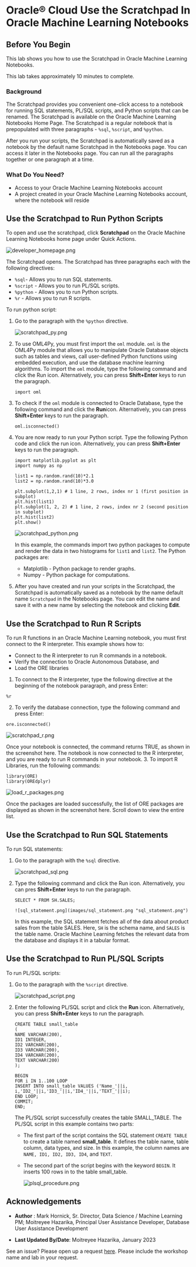 # Oracle® Cloud Use the Scratchpad In Oracle Machine Learning Notebooks
## Before You Begin

This lab shows you how to use the Scratchpad in Oracle Machine Learning Notebooks.

This lab takes approximately 10 minutes to complete.

### Background
The Scratchpad provides you convenient one-click access to a notebook for running SQL statements, PL/SQL scripts, and Python scripts that can be renamed. The Scratchpad is available on the Oracle Machine Learning Notebooks Home Page. The Scratchpad is a regular notebook that is prepopulated with three paragraphs - `%sql`, `%script`, and `%python`.

After you run your scripts, the Scratchpad is automatically saved as a notebook by the default name Scratchpad in the Notebooks page. You can access it later in the Notebooks page.
You can run all the paragraphs together or one paragraph at a time.

### What Do You Need?

* Access to your Oracle Machine Learning Notebooks account
* A project created in your Oracle Machine Learning Notebooks account, where the notebook will reside


## Use the Scratchpad to Run Python Scripts

To open and use the scratchpad, click <b>Scratchpad</b> on the Oracle Machine Learning Notebooks home page under Quick Actions.

  ![developer_homepage.png](images/developer_homepage.png "developer_homepage.png ")

  The Scratchpad opens. The Scratchpad has three paragraphs each with the following directives:

  * `%sql`- Allows you to run SQL statements.
  * `%script` - Allows you to run PL/SQL scripts.
  * `%python` - Allows you to run Python scripts.
  * `%r` - Allows you to run R scripts.

To run python script:

1. Go to the paragraph with the <code>%python</code> directive.

   ![scratchpad_py.png](images/scratchpad_py.png "scratchpad_py.png")

2. To use OML4Py, you must first import the `oml` module.
   `oml` is the OML4Py module that allows you to manipulate Oracle Database objects such as tables and views, call user-defined Python functions using embedded execution, and use the database machine learning algorithms. To import the `oml` module, type the following command and click the Run icon. Alternatively, you can press **Shift+Enter** keys to run the paragraph.


    ```
    import oml

    ```

3. To check if the <code>oml</code> module is connected to Oracle Database,
   type the following command and click the <b>Run</b>icon. Alternatively, you can press **Shift+Enter** keys to run the paragraph.

    ```
    oml.isconnected()

    ```

4. You are now ready to run your Python script. Type the following Python code and click the run
   icon. Alternatively, you can press **Shift+Enter** keys to run the paragraph.

    ```
    import matplotlib.pyplot as plt
    import numpy as np

    list1 = np.random.rand(10)*2.1
    list2 = np.random.rand(10)*3.0

    plt.subplot(1,2,1) # 1 line, 2 rows, index nr 1 (first position in subplot)
    plt.hist(list1)
    plt.subplot(1, 2, 2) # 1 line, 2 rows, index nr 2 (second position in subplot)
    plt.hist(list2)
    plt.show()

    ```

    ![scratchpad_python.png](images/scratchpad_python.png "scratchpad_python.png")

    In this example, the commands import two python packages to compute and render the data in two histograms for `list1` and `list2`. The Python packages are:

      * Matplotlib - Python package to render graphs.
      * Numpy - Python package for computations.

5. After you have created and run your scripts in the Scratchpad, the Scratchpad is automatically saved as a notebook by the name default name `Scratchpad` in the Notebooks page. You can edit the name and save it with a new name by selecting the notebook and clicking **Edit**.

## Use the Scratchpad to Run R Scripts
To run R functions in an Oracle Machine Learning notebook, you must first connect to the R interpreter. This example shows how to:

* Connect to the R interpreter to run R commands in a notebook.
* Verify the connection to Oracle Autonomous Database, and
* Load the ORE libraries

1. To connect to the R interpreter, type the following directive at the beginning of the notebook paragraph, and press Enter:

  ```
  %r

  ```

2. To verify the database connection, type the following command and press Enter:

  ```
  ore.isconnected()

  ```

  ![scratchpad_r.png](images/ore_connected.png "scratchpad_r_connected.png")

  Once your notebook is connected, the command returns TRUE, as shown in the screenshot here. The notebook is now connected to the R interpreter, and you are ready to run R commands in your notebook.
3. To import R Libraries, run the following commands:

  ```
  library(ORE)
  library(OREdplyr)
  ```

  ![load_r_packages.png](images/load_r_packages.png "load_r_packages.png")

  Once the packages are loaded successfully, the list of ORE packages are displayed as shown in the screenshot here. Scroll down to view the entire list.

## Use the Scratchpad to Run SQL Statements

To run SQL statements:

1. Go to the paragraph with the `%sql` directive.

   ![scratchpad_sql.png](images/scratchpad_sql.png "scratchpad_sql.png")

2. Type the following command and click the Run icon. Alternatively, you can pres **Shift+Enter** keys to run the paragraph.


    ```
    SELECT * FROM SH.SALES;

    ```
       ![sql_statement.png](images/sql_statement.png "sql_statement.png")

    In this example, the SQL statement fetches all of the data about product sales from the table SALES. Here, `SH` is the schema name, and `SALES` is the table name. Oracle Machine Learning fetches the relevant data from the database and displays it in a tabular format.

## Use the Scratchpad to Run PL/SQL Scripts  

To run PL/SQL scripts:

1. Go to the paragraph with the `%script` directive.

   ![scratchpad_script.png](images/scratchpad_script.png "scratchpad_script.png")

2. Enter the following PL/SQL script and click the **Run** icon. Alternatively, you can press **Shift+Enter** keys to run the paragraph.

    ```
    CREATE TABLE small_table
    (
    NAME VARCHAR(200),
    ID1 INTEGER,
    ID2 VARCHAR(200),
    ID3 VARCHAR(200),
    ID4 VARCHAR(200),
    TEXT VARCHAR(200)
    );

    BEGIN
    FOR i IN 1..100 LOOP
    INSERT INTO small_table VALUES ('Name_'||i, i,'ID2_'||i,'ID3_'||i,'ID4_'||i,'TEXT_'||i);
    END LOOP;
    COMMIT;
    END;

    ```
    The PL/SQL script successfully creates the table SMALL_TABLE. The PL/SQL script in this example contains two parts:

    * The first part of the script contains the SQL statement `CREATE TABLE` to create a table named **small_table**. It defines the table name, table column, data types, and size. In this example, the column names are `NAME, ID1, ID2, ID3, ID4`, and `TEXT`.
    * The second part of the script begins with the keyword `BEGIN`. It inserts 100 rows in to the table small_table.


         ![plsql_procedure.png](images/plsql_procedure.png "plsql_procedure.png")

## Acknowledgements
* **Author** : Mark Hornick, Sr. Director, Data Science / Machine Learning PM; Moitreyee Hazarika, Principal User Assistance Developer, Database User Assistance Development

* **Last Updated By/Date**: Moitreyee Hazarika, January 2023

See an issue?  Please open up a request [here](https://github.com/oracle/learning-library/issues).   Please include the workshop name and lab in your request.
